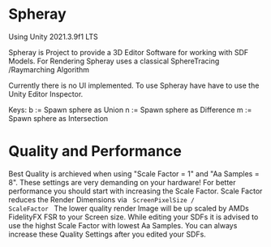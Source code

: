 # Spheray
Using Unity 2021.3.9f1 LTS

Spheray is Project to provide a 3D Editor Software for working with SDF Models.
For Rendering Spheray uses a classical SphereTracing /Raymarching Algorithm

Currently there is no UI implemented. To use Spheray have have to use the Unity Editor Inspector.

Keys:
b := Spawn sphere as Union
n := Spawn sphere as Difference
m := Spawn sphere as Intersection

# Quality and Performance
Best Quality is archieved when using "Scale Factor = 1" and "Aa Samples = 8". These settings are very demanding on your hardware!
For better performance you should start with increasing the Scale Factor. Scale Factor reduces the Render Dimensions via <code> ScreenPixelSize / ScaleFactor </code>
The lower quality render Image will be up scaled by AMDs FidelityFX FSR to your Screen size. While editing your SDFs it is advised to use the highst Scale Factor with lowest Aa Samples. You can always increase these Quality Settings after you edited your SDFs.
